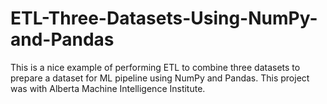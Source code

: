 # ETL-Three-Datasets-Using-NumPy-and-Pandas
This is a nice example of performing ETL to combine three datasets to prepare a dataset for ML pipeline using NumPy and Pandas. This project was with Alberta Machine Intelligence Institute. 

